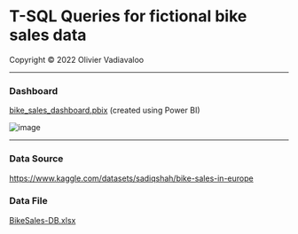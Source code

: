# T-SQL Queries for fictional bike sales data
  
Copyright &copy; 2022 Olivier Vadiavaloo  

___
### Dashboard
[bike_sales_dashboard.pbix](https://github.com/olivier-vadiaval/bikesales-Queries/raw/main/bike_sales_dashboard.pbix) (created using Power BI)  
  
![image](https://user-images.githubusercontent.com/59672031/170190828-c28329e5-7148-4255-a2c6-10802421c096.png)
  
___
  
### Data Source
https://www.kaggle.com/datasets/sadiqshah/bike-sales-in-europe
  
### Data File
[BikeSales-DB.xlsx](https://github.com/olivier-vadiaval/bikesales-Queries/raw/main/BikeSales-DB.xlsx)
  
